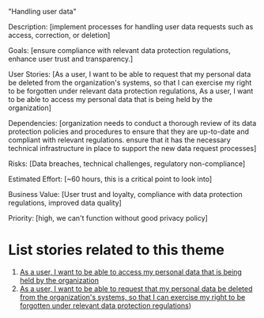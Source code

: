 "Handling user data"

Description: [implement processes for handling user data requests such as 
             access, correction, or deletion]

Goals: [ensure compliance with relevant data protection regulations, 
       enhance user trust and transparency.]

User Stories: [As a user, I want to be able to request that my personal 
              data be deleted from the organization's systems, so that I can 
              exercise my right to be forgotten under relevant data protection regulations,
              As a user, I want to be able to access my personal data that is being
              held by the organization]

Dependencies: [organization needs to conduct a thorough 
              review of its data protection policies and procedures to ensure 
              that they are up-to-date and compliant with relevant regulations.
              ensure that it has the necessary technical infrastructure in place to support 
              the new data request processes]

Risks: [Data breaches, technical challenges, regulatory non-compliance]

Estimated Effort: [~60 hours, this is a critical point to look into]

Business Value: [User trust and loyalty, compliance with data protection 
                regulations, improved data quality]

Priority: [high, we can't function without good privacy policy]

# List stories related to this theme
1. [As a user, I want to be able to access my personal data that is being held by the organization](documentation/theme_1/Initiative_2/Epic_1/UserStory_1/UserStory_1.md)
2. [As a user, I want to be able to request that my personal data be deleted from the organization's 
systems, so that I can exercise my right to be forgotten under relevant data protection regulations](documentation/theme_1/Initiative_2/Epic_1/UserStory_2/UserStory_2.md))

<!--Rajiv - Estimate seems to be higher, please recheck->